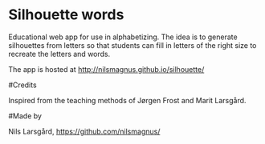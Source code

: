 Silhouette words
===============

Educational web app for use in alphabetizing. The idea is to generate silhouettes from letters so that students can fill in letters of the right size to recreate the letters and words.

The app is hosted at http://nilsmagnus.github.io/silhouette/
 
#Credits

Inspired from the teaching methods of Jørgen Frost and Marit Larsgård.

#Made by

Nils Larsgård, https://github.com/nilsmagnus/
